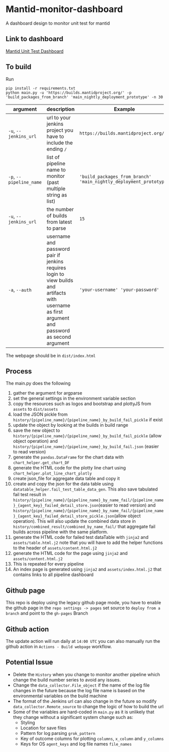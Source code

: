 # Mantid-monitor-dashboard
A dashboard design to monitor unit test for mantid

## Link to dashboard
[Mantid Unit Test Dashboard](https://mantidproject.github.io/mantid-monitor-dashboard/index.html)

## To build
Run
```
pip install -r requirements.txt
python main.py -u 'https://builds.mantidproject.org/' -p 'build_packages_from_branch' 'main_nightly_deployment_prototype' -n 30
```
| argument  | description | Example
| ------------- | ------------- |-----------------|
| `-u`, `--jenkins_url` | url to your jenkins project you have to include the ending `/` | `https://builds.mantidproject.org/` |
| `-p`, `--pipeline_name`  | list of pipeline name to monitor (past multiple string as list) | `'build_packages_from_branch' 'main_nightly_deployment_prototype'` |
|  `-u`, `--jenkins_url`  | the number of builds from latest to parse  | `15` |
|  `-a`, `--auth`  | username and password pair if jenkins requires login to view builds and artifacts with username as first argument and password as second argument  | `'your-username' 'your-password'` |

The webpage should be in `dist/index.html`
## Process
The main.py does the following
1. gather the argument for argparse
2. set the general settings in the environment variable section
3. copy the resources such as logos and bootstrap and plottyJS from `assets` to `dist/assets`
4. load the JSON pickle from `history/{pipeline_name}/{pipeline_name}_by_build_fail_pickle` if exist
5. update the object by looking at the builds in build range
6. save the new object to `history/{pipeline_name}/{pipeline_name}_by_build_fail_pickle` (allow object operation) and `history/{pipeline_name}/{pipeline_name}_by_build_fail.json` (easier to read version)
7. generate the `pandas.DataFrame` for the chart data with `chart_helper.get_chart_DF`
8. generate the HTML code for the plotty line chart using `chart_helper.plot_line_chart_plotly`
9. create json_file for aggregate data table and copy it
10. create and copy the json for the data table using `datatable_helper.fail_test_table_data_gen`. This also save tabulated fail test result in `history/{pipeline_name}/{pipeline_name}_by_name_fail/{pipeline_name}_{agent_key}_failed_detail_store.json`(easier to read version) and `history/{pipeline_name}/{pipeline_name}_by_name_fail/{pipeline_name}_{agent_key}_failed_detail_store_pickle.json`(allow object operation). This will also update the combined data store in `history/combined_result/combined_by_name_fail/` that aggregate fail builds across pipeline with the same platform.
11. generate the HTML code for failed test dataTable with `jinja2` and `assets/table.html.j2` note that you will have to add the helper functions to the header of `assets/content.html.j2`
12. generate the HTML code for the page using `jinja2` and `assets/content.html.j2` 
13. This is repeated for every pipeline
14. An index page is generated using `jinja2` and `assets/index.html.j2` that contains links to all pipeline dashboard
## Github page
This repo is deploy using the legacy github page mode, you have to enable the github page in the `repo settings -> pages`
set source to `deploy from a branch` and point to the `gh-pages` Branch
## Github action
The update action will run daily at `14:00 UTC` you can also manually run the github action in `Actions - Build webpage` workflow. 
## Potential Issue
- Delete the `History` when you change to monitor another pipeline which change the build number series to avoid any issues.
- Change the `data_collector.File_object` if the name of the log file changes in the future because the log file name is based on the environmental variables on the build machine
- The format of the Jenkins url can also change in the future so modify `data_collector.Remote_source` to change the logic of how to build the url
- Some of the variables are hard-coded in `main.py` as it is unlikely that they change without a significant system change such as:
    - Styling
    - Location for save files
    - Pattern for log parsing `grok_pattern`
    - Key of outcome columns for plotting `columns`, `x_column` and `y_columns`
    - Keys for OS `agent_keys` and log file names `file_names`